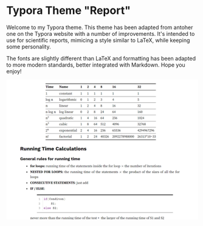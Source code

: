 # Typora Theme "Report"

Welcome to my Typora theme. This theme has been adapted from antoher one on the Typora website with a number of improvements. It's intended to use for scientific reports, mimicing a style similar to LaTeX, while keeping some personality.

The fonts are slightly different than LaTeX and formatting has been adapted to more modern standards, better integrated with Markdown. Hope you enjoy!

![](report\Case.png)
